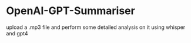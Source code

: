 # OpenAI-GPT-Summariser
upload a .mp3 file and perform some detailed analysis on it using whisper and gpt4
